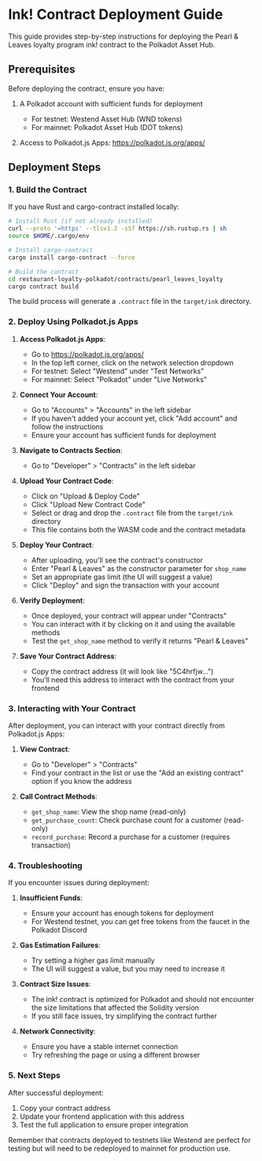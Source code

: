 # Ink! Contract Deployment Guide

This guide provides step-by-step instructions for deploying the Pearl & Leaves loyalty program ink! contract to the Polkadot Asset Hub.

## Prerequisites

Before deploying the contract, ensure you have:

1. A Polkadot account with sufficient funds for deployment
   - For testnet: Westend Asset Hub (WND tokens)
   - For mainnet: Polkadot Asset Hub (DOT tokens)

2. Access to Polkadot.js Apps: https://polkadot.js.org/apps/

## Deployment Steps

### 1. Build the Contract

If you have Rust and cargo-contract installed locally:

```bash
# Install Rust (if not already installed)
curl --proto '=https' --tlsv1.2 -sSf https://sh.rustup.rs | sh
source $HOME/.cargo/env

# Install cargo-contract
cargo install cargo-contract --force

# Build the contract
cd restaurant-loyalty-polkadot/contracts/pearl_leaves_loyalty
cargo contract build
```

The build process will generate a `.contract` file in the `target/ink` directory.

### 2. Deploy Using Polkadot.js Apps

1. **Access Polkadot.js Apps**:
   - Go to https://polkadot.js.org/apps/
   - In the top left corner, click on the network selection dropdown
   - For testnet: Select "Westend" under "Test Networks"
   - For mainnet: Select "Polkadot" under "Live Networks"

2. **Connect Your Account**:
   - Go to "Accounts" > "Accounts" in the left sidebar
   - If you haven't added your account yet, click "Add account" and follow the instructions
   - Ensure your account has sufficient funds for deployment

3. **Navigate to Contracts Section**:
   - Go to "Developer" > "Contracts" in the left sidebar

4. **Upload Your Contract Code**:
   - Click on "Upload & Deploy Code"
   - Click "Upload New Contract Code"
   - Select or drag and drop the `.contract` file from the `target/ink` directory
   - This file contains both the WASM code and the contract metadata

5. **Deploy Your Contract**:
   - After uploading, you'll see the contract's constructor
   - Enter "Pearl & Leaves" as the constructor parameter for `shop_name`
   - Set an appropriate gas limit (the UI will suggest a value)
   - Click "Deploy" and sign the transaction with your account

6. **Verify Deployment**:
   - Once deployed, your contract will appear under "Contracts"
   - You can interact with it by clicking on it and using the available methods
   - Test the `get_shop_name` method to verify it returns "Pearl & Leaves"

7. **Save Your Contract Address**:
   - Copy the contract address (it will look like "5C4hrfjw...")
   - You'll need this address to interact with the contract from your frontend

### 3. Interacting with Your Contract

After deployment, you can interact with your contract directly from Polkadot.js Apps:

1. **View Contract**: 
   - Go to "Developer" > "Contracts"
   - Find your contract in the list or use the "Add an existing contract" option if you know the address

2. **Call Contract Methods**:
   - `get_shop_name`: View the shop name (read-only)
   - `get_purchase_count`: Check purchase count for a customer (read-only)
   - `record_purchase`: Record a purchase for a customer (requires transaction)

### 4. Troubleshooting

If you encounter issues during deployment:

1. **Insufficient Funds**:
   - Ensure your account has enough tokens for deployment
   - For Westend testnet, you can get free tokens from the faucet in the Polkadot Discord

2. **Gas Estimation Failures**:
   - Try setting a higher gas limit manually
   - The UI will suggest a value, but you may need to increase it

3. **Contract Size Issues**:
   - The ink! contract is optimized for Polkadot and should not encounter the size limitations that affected the Solidity version
   - If you still face issues, try simplifying the contract further

4. **Network Connectivity**:
   - Ensure you have a stable internet connection
   - Try refreshing the page or using a different browser

### 5. Next Steps

After successful deployment:

1. Copy your contract address
2. Update your frontend application with this address
3. Test the full application to ensure proper integration

Remember that contracts deployed to testnets like Westend are perfect for testing but will need to be redeployed to mainnet for production use.
